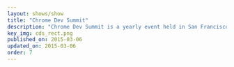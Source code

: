 ```yaml
---
layout: shows/show
title: "Chrome Dev Summit"
description: "Chrome Dev Summit is a yearly event held in San Francisco where engineers on the Chrome team talk about what they've been working and the topics they're passionate about."
key_img: cds_rect.png
published_on: 2015-03-06
updated_on: 2015-03-06
order: 7
---
```

